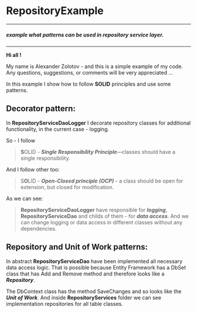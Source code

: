 # RepositoryExample

----------

##### *example what patterns can be used in repository service layer.* ####

----------

**Hi all !**

My name is Alexander Zolotov - and this is a simple example of my code. Any questions, suggestions, or comments will be very appreciated ...

In this example I show how to follow **SOLID** principles and use some patterns.

## Decorator pattern: ##
 In **RepositoryServiceDaoLogger** I decorate repository classes for additional functionality, in the current case - logging.

So - I follow 
> **S**OLID  - ***Single Responsibility Principle***—classes should have a single responsibility.

And I follow other too:
> S**O**LID - ***Open-Closed principle (OCP)*** - a class should be open for extension, but closed for modification.

As we can see: 
>  **RepositoryServiceDaoLogger** have responsible for ***logging***, **RepositoryServiceDao** and childs of them - for ***data access***. And we can change logging or data access in different classes without any dependencies.

## Repository and Unit of Work patterns: ##

In abstract **RepositoryServiceDao** have been implemented all necessary data access logic. That is possible because Entity Framework has a DbSet class that has Add and Remove method and therefore looks like a ***Repository***. 

The DbContext class has the method SaveChanges and so looks like the ***Unit of Work***. 
And inside **RepositoryServices** folder we can see implementation repositories for all table classes.




